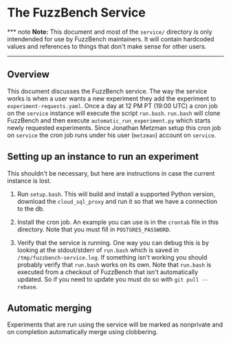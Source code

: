 # The FuzzBench Service

*** note
**Note:** This document and most of the `service/` directory is only intendended
for use by FuzzBench maintainers. It will contain hardcoded values and
references to things that don't make sense for other users.
***

## Overview

This document discusses the FuzzBench service. The way the service works is when
a user wants a new experiment they add the experiment to
`experiment-requests.yaml`. Once a day at 12 PM PT (19:00 UTC) a cron job on the
`service` instance will execute the script `run.bash`. `run.bash` will clone
FuzzBench and then execute `automatic_run_experiment.py` which starts newly
requested experiments. Since Jonathan Metzman setup this cron job on `service`
the cron job runs under his user (`metzman`) account on `service`.

## Setting up an instance to run an experiment

This shouldn't be necessary, but here are instructions in case the current
instance is lost.
1. Run `setup.bash`. This will build and install a supported Python version,
   download the `cloud_sql_proxy` and run it so that we have a connection to the
   db.

1. Install the cron job. An example you can use is in the `crontab` file in this
   directory. Note that you must fill in `POSTGRES_PASSWORD`.

1. Verify that the service is running. One way you can debug this is by looking
   at the stdout/stderr of `run.bash` which is saved in
   `/tmp/fuzzbench-service.log`. If something isn't working you should probably
   verify that `run.bash` works on its own. Note that `run.bash` is executed
   from a checkout of FuzzBench that isn't automatically updated. So if you need
   to update you must do so with `git pull --rebase`.

## Automatic merging

Experiments that are run using the service will be marked as nonprivate and on
completion automatically merge using clobbering.

